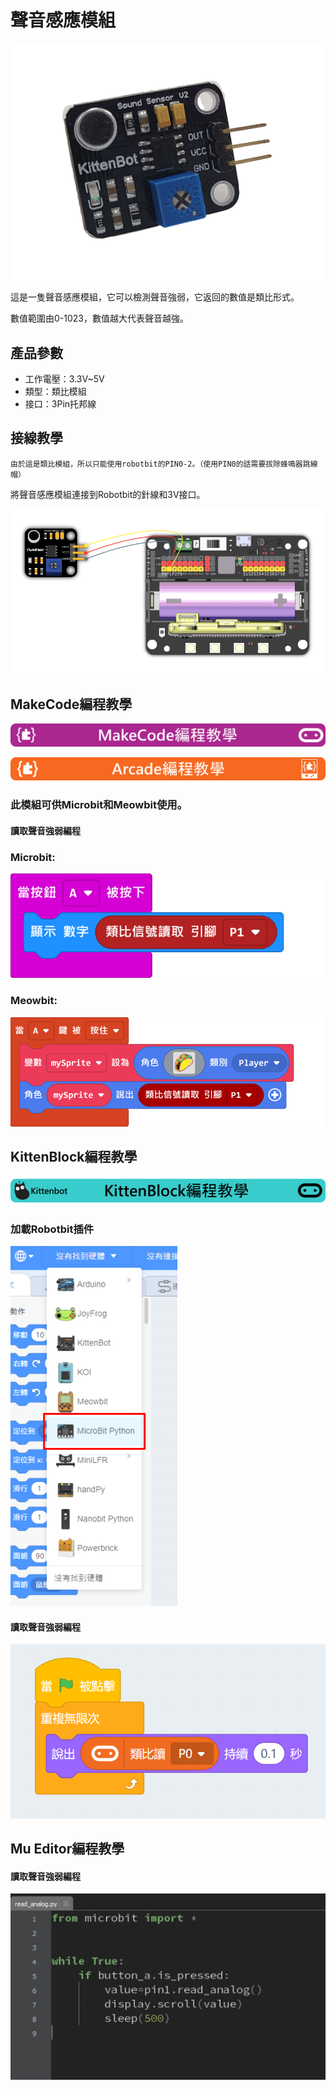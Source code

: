 # 聲音感應模組

![](../images/sound1.png)

這是一隻聲音感應模組，它可以檢測聲音強弱，它返回的數值是類比形式。

數值範圍由0-1023，數值越大代表聲音越強。

## 產品參數

- 工作電壓：3.3V~5V
- 類型：類比模組
- 接口：3Pin托邦線

## 接線教學

    由於這是類比模組，所以只能使用robotbit的PIN0-2。（使用PIN0的話需要拔除蜂鳴器跳線帽）
    
將聲音感應模組連接到Robotbit的針線和3V接口。

![](../images/sound_wire.png)

## MakeCode編程教學

![](../PWmodules/images/mcbanner.png)

![](../../meowbit/images/acbanner.png)

### 此模組可供Microbit和Meowbit使用。

#### 讀取聲音強弱編程

### Microbit:

![](../images/poten_code.png)

### Meowbit:

![](../images/poten_codeMeow.png)

## KittenBlock編程教學

![](../PWmodules/images/kbbanner.png)

### 加載Robotbit插件

![](../images/addRB.png)

#### 讀取聲音強弱編程

![](../images/poten_codekb.png)

## Mu Editor編程教學

#### 讀取聲音強弱編程

![](../images/poten_codemu.png)